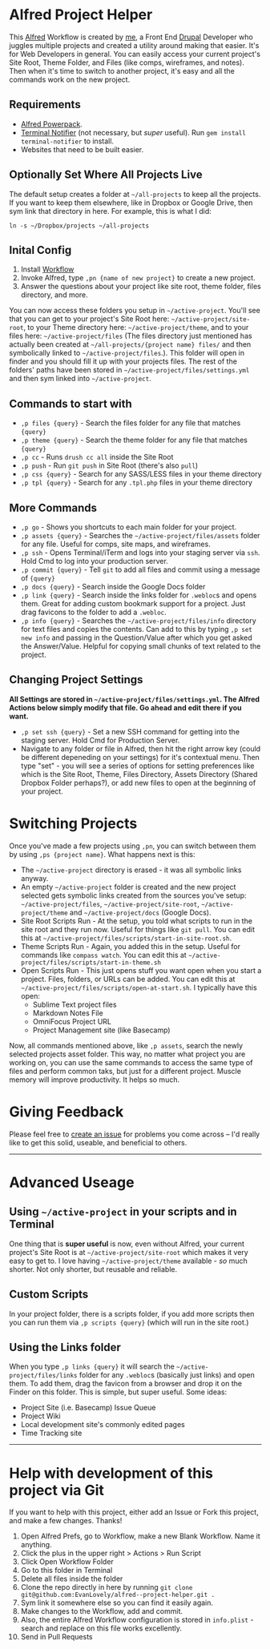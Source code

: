 # Alfred Project Helper

This [Alfred](http://alfredapp.com) Workflow is created by [me](http://evanlovely.com), a Front End [Drupal](http://drupal.org) Developer who juggles multiple projects and created a utility around making that easier. It's for Web Developers in general. You can easily access your current project's Site Root, Theme Folder, and Files (like comps, wireframes, and notes). Then when it's time to switch to another project, it's easy and all the commands work on the new project.


## Requirements

- [Alfred Powerpack](http://www.alfredapp.com/).
- [Terminal Notifier](https://github.com/alloy/terminal-notifier) (not necessary, but *super* useful). Run `gem install terminal-notifier` to install.
- Websites that need to be built easier.

## Optionally Set Where All Projects Live

The default setup creates a folder at `~/all-projects` to keep all the projects. If you want to keep them elsewhere, like in Dropbox or Google Drive, then sym link that directory in here. For example, this is what I did:

    ln -s ~/Dropbox/projects ~/all-projects


## Inital Config

1. Install [Workflow](https://github.com/EvanLovely/alfred--project-helper/blob/master/Project%20Helper.alfredworkflow?raw=true)
2. Invoke Alfred, type `,pn {name of new project}` to create a new project. 
3. Answer the questions about your project like site root, theme folder, files directory, and more.

You can now access these folders you setup in `~/active-project`. You'll see that you can get to your project's Site Root here: `~/active-project/site-root`, to your Theme directory here: `~/active-project/theme`, and to your files here: `~/active-project/files` (The files directory just mentioned has actually been created at `~/all-projects/{project name} files/` and then symbolically linked to `~/active-project/files`.). This folder will open in finder and you should fill it up with your projects files. The rest of the folders' paths have been stored in `~/active-project/files/settings.yml` and then sym linked into `~/active-project`.

## Commands to start with

- `,p files {query}` - Search the files folder for any file that matches `{query}`
- `,p theme {query}` - Search the theme folder for any file that matches `{query}`
- `,p cc` - Runs `drush cc all` inside the Site Root
- `,p push` - Run `git push` in Site Root (there's also `pull`)
- `,p css {query}` - Search for any SASS/LESS files in your theme directory
- `,p tpl {query}` - Search for any `.tpl.php` files in your theme directory

## More Commands

- `,p go` - Shows you shortcuts to each main folder for your project.
- `,p assets {query}` - Searches the `~/active-project/files/assets` folder for any file. Useful for comps, site maps, and wireframes.
- `,p ssh` - Opens Terminal/iTerm and logs into your staging server via `ssh`. Hold Cmd to log into your production server.
- `,p commit {query}` - Tell `git` to add all files and commit using a message of `{query}`
- `,p docs {query}` - Search inside the Google Docs folder
- `,p link {query}` - Search inside the links folder for `.webloc`s and opens them. Great for adding custom bookmark support for a project. Just drag favicons to the folder to add a `.webloc`.
- `,p info {query}` - Searches the `~/active-project/files/info` directory for text files and copies the contents. Can add to this by typing `,p set new info` and passing in the Question/Value after which you get asked the Answer/Value. Helpful for copying small chunks of text related to the project.

## Changing Project Settings

**All Settings are stored in `~/active-project/files/settings.yml`. The Alfred Actions below simply modify that file. Go ahead and edit there if you want.**

- `,p set ssh {query}` - Set a new SSH command for getting into the staging server. Hold Cmd for Production Server.
- Navigate to any folder or file in Alfred, then hit the right arrow key (could be different depeneding on your settings) for it's contextual menu. Then type "set" - you will see a series of options for setting preferences like which is the Site Root, Theme, Files Directory, Assets Directory (Shared Dropbox Folder perhaps?), or add new files to open at the beginning of your project. 


# Switching Projects

Once you've made a few projects using `,pn`, you can switch between them by using `,ps {project name}`. What happens next is this:

- The `~/active-project` directory is erased - it was all symbolic links anyway.
- An empty `~/active-project` folder is created and the new project selected gets symbolic links created from the sources you've setup: `~/active-project/files`, `~/active-project/site-root`, `~/active-project/theme` and `~/active-project/docs` (Google Docs).
- Site Root Scripts Run - At the setup, you told what scripts to run in the site root and they run now. Useful for things like `git pull`. You can edit this at `~/active-project/files/scripts/start-in-site-root.sh`.
- Theme Scripts Run - Again, you added this in the setup. Useful for commands like `compass watch`. You can edit this at `~/active-project/files/scripts/start-in-theme.sh`
- Open Scripts Run - This just opens stuff you want open when you start a project. Files, folders, or URLs can be added. You can edit this at `~/active-project/files/scripts/open-at-start.sh`. I typically have this open: 
    - Sublime Text project files
    - Markdown Notes File
    - OmniFocus Project URL
    - Project Management site (like Basecamp)

Now, all commands mentioned above, like `,p assets`, search the newly selected projects asset folder. This way, no matter what project you are working on, you can use the same commands to access the same type of files and perform common taks, but just for a different project. Muscle memory will improve productivity. It helps so much.

# Giving Feedback

Please feel free to [create an issue](https://github.com/EvanLovely/alfred--project-helper/issues/new) for problems you come across – I'd really like to get this solid, useable, and beneficial to others.


---------------


# Advanced Useage

## Using `~/active-project` in your scripts and in Terminal

One thing that is **super useful** is now, even without Alfred, your current project's Site Root is at `~/active-project/site-root` which makes it very easy to get to. I love having `~/active-project/theme` available - *so* much shorter. Not only shorter, but reusable and reliable. 


## Custom Scripts

In your project folder, there is a scripts folder, if you add more scripts then you can run them via `,p scripts {query}` (which will run in the site root.)


## Using the Links folder

When you type `,p links {query}` it will search the `~/active-project/files/links` folder for any `.webloc`s (basically just links) and open them. To add them, drag the favicon from a browser and drop it on the Finder on this folder. This is simple, but super useful. Some ideas:

- Project Site (i.e. Basecamp) Issue Queue
- Project Wiki
- Local development site's commonly edited pages
- Time Tracking site

-------

# Help with development of this project via Git

If you want to help with this project, either add an Issue or Fork this project, and make a few changes. Thanks!

1. Open Alfred Prefs, go to Workflow, make a new Blank Workflow. Name it anything.
2. Click the plus in the upper right > Actions > Run Script
3. Click Open Workflow Folder
4. Go to this folder in Terminal
5. Delete all files inside the folder
6. Clone the repo directly in here by running `git clone git@github.com:EvanLovely/alfred--project-helper.git .`
7. Sym link it somewhere else so you can find it easily again.
8. Make changes to the Workflow, add and commit. 
9. Also, the entire Alfred Workflow configuration is stored in `info.plist` - search and replace on this file works excellently. 
10. Send in Pull Requests

